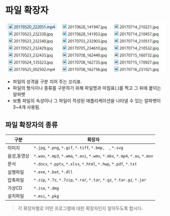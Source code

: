 # 파일 확장자

![확장자](res/ext.jpg)

- 파일의 성격을 구분 지어 주는 꼬리표.
- 파일의 형식이나 종류를 구분하기 위해 파일명과 마침표(.)를 찍고 그 뒤에 붙이는 알파벳
- 보통 파일의 속성이나 그 파일이 작성된 애플리케이션을 나타낼 수 있는 알파벳이 3~4개 사용됨.

## 파일 확장자의 종류

| 구분 | 확장자 |
| --- | --- |
| 이미지 | `*.jpg`, `*.png`, `*.gif`, `*.tiff`, `*.bmp,  `, `*.svg` |
| 음성,동영상 | `*.wav`, `*.mp3`, `*.wma`, `*.avi`, `*.wmv`, `*.mkv`, `*.mp4`, `*.au`, `*.mov` |
| 문서 | `*.docx`, `*.pptx`, `*.xlsx`, `*.html`, `*.hwp`, `*.pdf`, `*.txt` |
| 실행파일 | `*.exe`, `*.bat`, `*.dll` |
| 압축파일 | `*.zip`, `*.7z`, `*.7zip`, `*.rar`, `*.tar`, `*.gz`, `*.tar.gz`, `*.jar` |
| 가상CD | `*.iso`, `*.dmg` |
| 설치파일 | `*.msi`, `*.pkg` |

> 각 확장자별로 어떤 프로그램에 대한 확장자인지 알아두도록 합시다.